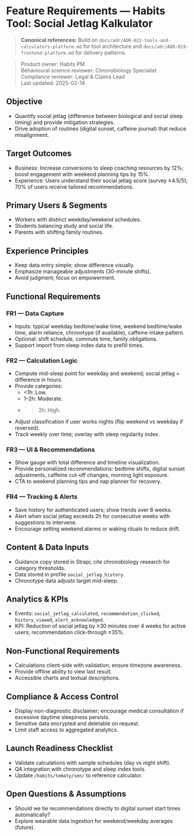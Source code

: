 # Feature Requirements — Habits Tool: Social Jetlag Kalkulator

> **Canonical references:** Build on `docs/adr/ADR-022-tools-and-calculators-platform.md` for tool architecture and `docs/adr/ADR-019-frontend-platform.md` for delivery patterns.

> Product owner: Habits PM  
> Behavioural science reviewer: Chronobiology Specialist  
> Compliance reviewer: Legal & Claims Lead  
> Last updated: 2025-02-14

## Objective
- Quantify social jetlag (difference between biological and social sleep timing) and provide mitigation strategies.
- Drive adoption of routines (digital sunset, caffeine journal) that reduce misalignment.

## Target Outcomes
- Business: Increase conversions to sleep coaching resources by 12%; boost engagement with weekend planning tips by 15%.
- Experience: Users understand their social jetlag score (survey ≥4.5/5); 70% of users receive tailored recommendations.

## Primary Users & Segments
- Workers with distinct weekday/weekend schedules.
- Students balancing study and social life.
- Parents with shifting family routines.

## Experience Principles
- Keep data entry simple; show difference visually.
- Emphasize manageable adjustments (30-minute shifts).
- Avoid judgment; focus on empowerment.

## Functional Requirements

### FR1 — Data Capture
- Inputs: typical weekday bedtime/wake time, weekend bedtime/wake time, alarm reliance, chronotype (if available), caffeine intake pattern.
- Optional: shift schedule, commute time, family obligations.
- Support import from sleep index data to prefill times.

### FR2 — Calculation Logic
- Compute mid-sleep point for weekday and weekend; social jetlag = difference in hours.
- Provide categories:
    - <1h: Low.
    - 1–2h: Moderate.
    - >2h: High.
- Adjust classification if user works nights (flip weekend vs weekday if reversed).
- Track weekly over time; overlay with sleep regularity index.

### FR3 — UI & Recommendations
- Show gauge with total difference and timeline visualization.
- Provide personalized recommendations: bedtime shifts, digital sunset adjustments, caffeine cut-off changes, morning light exposure.
- CTA to weekend planning tips and nap planner for recovery.

### FR4 — Tracking & Alerts
- Save history for authenticated users; show trends over 8 weeks.
- Alert when social jetlag exceeds 2h for consecutive weeks with suggestions to intervene.
- Encourage setting weekend alarms or waking rituals to reduce drift.

## Content & Data Inputs
- Guidance copy stored in Strapi; cite chronobiology research for category thresholds.
- Data stored in profile `social_jetlag_history`.
- Chronotype data adjusts target mid-sleep.

## Analytics & KPIs
- Events: `social_jetlag_calculated`, `recommendation_clicked`, `history_viewed`, `alert_acknowledged`.
- KPI: Reduction of social jetlag by ≥30 minutes over 4 weeks for active users; recommendation click-through ≥35%.

## Non-Functional Requirements
- Calculations client-side with validation; ensure timezone awareness.
- Provide offline ability to view last result.
- Accessible charts and textual descriptions.

## Compliance & Access Control
- Display non-diagnostic disclaimer; encourage medical consultation if excessive daytime sleepiness persists.
- Sensitive data encrypted and deletable on request.
- Limit staff access to aggregated analytics.

## Launch Readiness Checklist
- Validate calculations with sample schedules (day vs night shift).
- QA integration with chronotype and sleep index tools.
- Update `/habits/tematy/sen/` to reference calculator.

## Open Questions & Assumptions
- Should we tie recommendations directly to digital sunset start times automatically?
- Explore wearable data ingestion for weekend/weekday averages (future).
